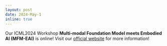 ```yaml
---
layout: post
date: 2024-May-1
inline: true
---
```


Our ICML2024 Workshop **Multi-modal Foundation Model meets Embodied AI (MFM-EAI)** is online! Visit our [official website](https://icml-mfm-eai.github.io/) for more information!